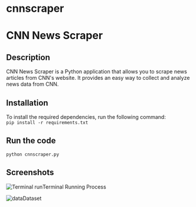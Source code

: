 # cnnscraper
# CNN News Scraper  
## Description 
CNN News Scraper is a Python application that allows you to scrape news articles from CNN's website. It provides an easy way to collect and analyze news data from CNN.  

## Installation  
To install the required dependencies, run the following command:  
```pip install -r requirements.txt```
## Run the code
```python cnnscraper.py```

## Screenshots

![Terminal run](https://github.com/raj-chinagundi/cnnscraper/blob/main/cnnscraper.png)Terminal Running Process

![data](https://github.com/raj-chinagundi/cnnscraper/blob/main/datacnn.png)Dataset
